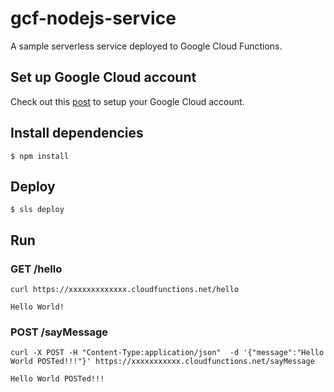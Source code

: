 # gcf-nodejs-service

A sample serverless service deployed to Google Cloud Functions.

## Set up Google Cloud account

Check out this [post](https://serverless.com/blog/google-cloud-functions-application/) to setup your Google Cloud account.

## Install dependencies

`$ npm install`

## Deploy

`$ sls deploy`

## Run

### GET /hello

```
curl https://xxxxxxxxxxxxx.cloudfunctions.net/hello

Hello World!
```

### POST /sayMessage

```
curl -X POST -H "Content-Type:application/json"  -d '{"message":"Hello World POSTed!!!"}' https://xxxxxxxxxxx.cloudfunctions.net/sayMessage

Hello World POSTed!!!
```
